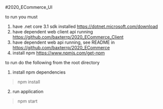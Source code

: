 #2020_ECommerce_UI

to run you must 
1) have .net core 3.1 sdk installed https://dotnet.microsoft.com/download
2) have dependent web client api running https://github.com/baxterrp/2020_ECommerce_Client
3) have dependent web api running, see README in https://github.com/baxterrp/2020_ECommerce
4) install npm https://www.npmjs.com/get-npm

to run do the following from the root directory

1) install npm dependencies
> npm install

2) run application 
> npm start
